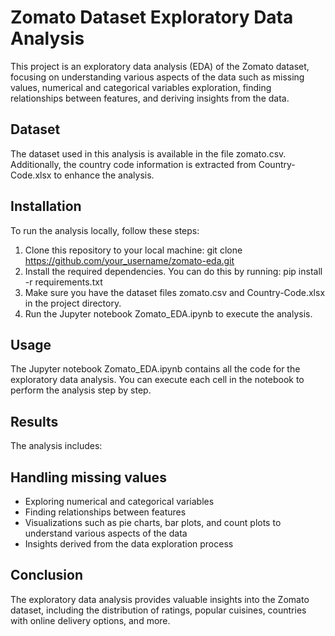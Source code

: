 # Zomato Dataset Exploratory Data Analysis
This project is an exploratory data analysis (EDA) of the Zomato dataset, focusing on understanding various aspects of the data such as missing values, numerical and categorical variables exploration, finding relationships between features, and deriving insights from the data.

## Dataset
The dataset used in this analysis is available in the file zomato.csv. Additionally, the country code information is extracted from Country-Code.xlsx to enhance the analysis.

## Installation
To run the analysis locally, follow these steps:

1. Clone this repository to your local machine:
git clone https://github.com/your_username/zomato-eda.git
2. Install the required dependencies. You can do this by running:
pip install -r requirements.txt
3. Make sure you have the dataset files zomato.csv and Country-Code.xlsx in the project directory.
4. Run the Jupyter notebook Zomato_EDA.ipynb to execute the analysis.

## Usage
The Jupyter notebook Zomato_EDA.ipynb contains all the code for the exploratory data analysis. You can execute each cell in the notebook to perform the analysis step by step.

## Results
The analysis includes:

## Handling missing values
- Exploring numerical and categorical variables
- Finding relationships between features
- Visualizations such as pie charts, bar plots, and count plots to understand various aspects of the data
- Insights derived from the data exploration process
  
## Conclusion
The exploratory data analysis provides valuable insights into the Zomato dataset, including the distribution of ratings, popular cuisines, countries with online delivery options, and more.

